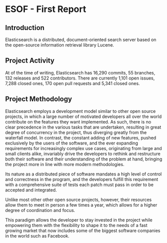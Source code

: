 ESOF - First Report
===================

Introduction
-------------
Elasticsearch is a distributed, document-oriented search server based on the open-source information retrieval library Lucene.

Project Activity
----------------
At of the time of writing, Elasticsearch has 16,290 commits, 55 branches, 132 releases and 522 contributors.
There are currently 1,101 open issues, 7,288 closed ones, 170 open pull requests and 5,341 closed ones.

Project Methodology
-------------------
Elasticsearch employs a development model similar to other open source projects, in which a large number of motivated developers all over the world contribute on the features they want implemented. As such, there is no clear precedence in the various tasks that are undertaken, resulting in great degree of concurrency in the project, thus diverging greatly from the waterfall model. In contrast, the constant adding of new features, pushed exclusively by the users of the software, and the ever expanding requirements for increasingly complex use cases, originating from large and small clients alike, invariably drive the developers to rethink and restructure both their software and their understanding of the problem at hand, bringing the project more in line with more modern methodologies.

Its nature as a distributed piece of software mandates a high level of control and correctness in the program, and the developers fulfill this requirement with a comprehensive suite of tests each patch must pass in order to be accepted and integrated.

Unlike most other other open source projects, however, their resources allow them to meet in person a few times a year, which allows for a higher degree of coordination and focus.

This paradigm allows the developer to stay invested in the project while empowering them with the flexibility to shape it to the needs of a fast growing market that now includes some of the biggest software companies in the world such as Facebook.
